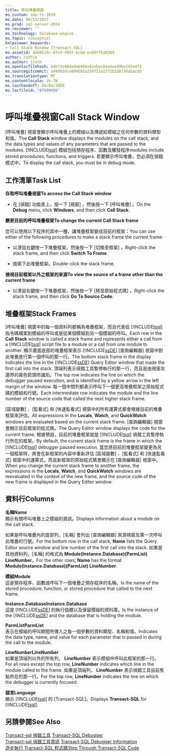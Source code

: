 ```yaml
---
title: 呼叫堆疊視窗
ms.custom: seo-lt-2019
ms.date: 06/13/2017
ms.prod: sql-server-2014
ms.reviewer: ''
ms.technology: database-engine
ms.topic: conceptual
helpviewer_keywords:
- Call Stack Window [Transact-SQL]
ms.assetid: ddb0b19c-87cd-4883-bcb8-ec09ffb30369
author: rothja
ms.author: jroth
ms.openlocfilehash: b4b72e484ade696be81ebac8ea4eed9be295edf2
ms.sourcegitcommit: ad4d92dce894592a259721a1571b1d8736abacdb
ms.translationtype: MT
ms.contentlocale: zh-TW
ms.lasthandoff: 08/04/2020
ms.locfileid: "87599456"
---
```

# <a name="call-stack-window"></a><span data-ttu-id="4a786-102">呼叫堆疊視窗</span><span class="sxs-lookup"><span data-stu-id="4a786-102">Call Stack Window</span></span>
  <span data-ttu-id="4a786-103">[呼叫堆疊]  視窗會顯示呼叫堆疊上的模組以及傳遞給模組之任何參數的資料類型和值。</span><span class="sxs-lookup"><span data-stu-id="4a786-103">The **Call Stack** window displays the modules on the call stack, and the data types and values of any parameters that are passed to the modules.</span></span> [!INCLUDE[tsql](../../includes/tsql-md.md)] <span data-ttu-id="4a786-104">模組包括預存程序、函數及觸發程序</span><span class="sxs-lookup"><span data-stu-id="4a786-104">modules include stored procedures, functions, and triggers.</span></span> <span data-ttu-id="4a786-105">若要顯示呼叫堆疊，您必須在偵錯模式中。</span><span class="sxs-lookup"><span data-stu-id="4a786-105">To display the call stack, you must be in debug mode.</span></span>  
  
## <a name="task-list"></a><span data-ttu-id="4a786-106">工作清單</span><span class="sxs-lookup"><span data-stu-id="4a786-106">Task List</span></span>  
 <span data-ttu-id="4a786-107">**存取呼叫堆疊視窗**</span><span class="sxs-lookup"><span data-stu-id="4a786-107">**To access the Call Stack window**</span></span>  
  
-   <span data-ttu-id="4a786-108">在 [偵錯]  功能表上，按一下 [視窗]  ，然後按一下 [呼叫堆疊]  。</span><span class="sxs-lookup"><span data-stu-id="4a786-108">On the **Debug** menu, click **Windows**, and then click **Call Stack**.</span></span>  
  
 <span data-ttu-id="4a786-109">**變更目前的呼叫堆疊框架**</span><span class="sxs-lookup"><span data-stu-id="4a786-109">**To change the current Call Stack frame**</span></span>  
  
 <span data-ttu-id="4a786-110">您可以使用以下程序的其中一種，讓堆疊框架變成目前的框架：</span><span class="sxs-lookup"><span data-stu-id="4a786-110">You can use either of the following procedures to make a stack frame the current frame:</span></span>  
  
-   <span data-ttu-id="4a786-111">以滑鼠右鍵按一下堆疊框架，然後按一下 [切換至框架]  。</span><span class="sxs-lookup"><span data-stu-id="4a786-111">Right-click the stack frame, and then click **Switch To Frame**.</span></span>  
  
-   <span data-ttu-id="4a786-112">按兩下此堆疊框架。</span><span class="sxs-lookup"><span data-stu-id="4a786-112">Double-click the stack frame.</span></span>  
  
 <span data-ttu-id="4a786-113">**檢視目前框架以外之框架的來源**</span><span class="sxs-lookup"><span data-stu-id="4a786-113">**To view the source of a frame other than the current frame**</span></span>  
  
-   <span data-ttu-id="4a786-114">以滑鼠右鍵按一下堆疊框架，然後按一下 [移至原始程式碼]  。</span><span class="sxs-lookup"><span data-stu-id="4a786-114">Right-click the stack frame, and then click **Go To Source Code**.</span></span>  
  
## <a name="stack-frames"></a><span data-ttu-id="4a786-115">堆疊框架</span><span class="sxs-lookup"><span data-stu-id="4a786-115">Stack Frames</span></span>  
 <span data-ttu-id="4a786-116">[呼叫堆疊]  視窗中的每一個資料列都稱為堆疊框架，而且代表從 [!INCLUDE[tsql](../../includes/tsql-md.md)] 指令碼檔案到模組的呼叫或是從某個模組到另一個模組的呼叫。</span><span class="sxs-lookup"><span data-stu-id="4a786-116">Each row in the **Call Stack** window is called a stack frame and represents either a call from a [!INCLUDE[tsql](../../includes/tsql-md.md)] script file to a module or a call from one module to another.</span></span> <span data-ttu-id="4a786-117">顯示畫面底部的堆疊框架表示 [!INCLUDE[ssDE](../../includes/ssde-md.md)] [查詢編輯器] 視窗中對此堆疊進行第一個呼叫的那一行。</span><span class="sxs-lookup"><span data-stu-id="4a786-117">The bottom stack frame in the display indicates the line in the [!INCLUDE[ssDE](../../includes/ssde-md.md)] Query Editor window that made the first call into the stack.</span></span> <span data-ttu-id="4a786-118">頂端列表示偵錯工具暫停執行的那一行，而且是由視窗左邊界的黃色箭頭所識別。</span><span class="sxs-lookup"><span data-stu-id="4a786-118">The top row indicates the line on which the debugger paused execution, and is identified by a yellow arrow in the left margin of the window.</span></span> <span data-ttu-id="4a786-119">每一個中間列都表示呼叫下一個更高堆疊框架之原始程式碼的模組和行號。</span><span class="sxs-lookup"><span data-stu-id="4a786-119">Each intermediate row indicates the module and the line number of the source code that called the next higher stack frame.</span></span>  
  
 <span data-ttu-id="4a786-120">[區域變數]  、[監看式]  和 [快速監看式]  視窗中的所有運算式都會根據目前的堆疊框架來評估。</span><span class="sxs-lookup"><span data-stu-id="4a786-120">All expressions in the **Locals**, **Watch**, and **QuickWatch** windows are evaluated based on the current stack frame.</span></span> <span data-ttu-id="4a786-121">[查詢編輯器] 視窗會顯示目前框架的程式碼。</span><span class="sxs-lookup"><span data-stu-id="4a786-121">The Query Editor window displays the code for the current frame.</span></span> <span data-ttu-id="4a786-122">根據預設，目前的堆疊框架就是 [!INCLUDE[tsql](../../includes/tsql-md.md)] 偵錯工具暫停執行所在的框架。</span><span class="sxs-lookup"><span data-stu-id="4a786-122">By default, the current stack frame is the frame in which the [!INCLUDE[tsql](../../includes/tsql-md.md)] debugger paused execution.</span></span> <span data-ttu-id="4a786-123">當您將目前的堆疊框架變更為另一個框架時，將會在新框架的內容中重新評估 [區域變數]  、[監看式]  和 [快速監看式]  視窗中的運算式，而且新框架的原始程式碼會顯示在 [查詢編輯器] 視窗中。</span><span class="sxs-lookup"><span data-stu-id="4a786-123">When you change the current stack frame to another frame, the expressions in the **Locals**, **Watch**, and **QuickWatch** windows are reevaluated in the context of the new frame, and the source code of the new frame is displayed in the Query Editor window.</span></span>  
  
## <a name="columns"></a><span data-ttu-id="4a786-124">資料行</span><span class="sxs-lookup"><span data-stu-id="4a786-124">Columns</span></span>  
 <span data-ttu-id="4a786-125">**名稱**</span><span class="sxs-lookup"><span data-stu-id="4a786-125">**Name**</span></span>  
 <span data-ttu-id="4a786-126">顯示有關呼叫堆疊上之模組的資訊。</span><span class="sxs-lookup"><span data-stu-id="4a786-126">Displays information about a module on the call stack.</span></span>  
  
 <span data-ttu-id="4a786-127">如果是呼叫堆疊內的底部列，[名稱]  會列出 [查詢編輯器] 來源視窗及第一次呼叫此堆疊的行號。</span><span class="sxs-lookup"><span data-stu-id="4a786-127">For the bottom row in the call stack, **Name** lists the Query Editor source window and line number of the first call into the stack.</span></span> <span data-ttu-id="4a786-128">如果是其他資料列，[名稱]  的格式為 **Module(Instance.Database)(ParmList) LineNumber**。</span><span class="sxs-lookup"><span data-stu-id="4a786-128">For the other rows, **Name** has the format **Module(Instance.Database)(ParmList) LineNumber**.</span></span>  
  
 <span data-ttu-id="4a786-129">**模組**</span><span class="sxs-lookup"><span data-stu-id="4a786-129">**Module**</span></span>  
 <span data-ttu-id="4a786-130">這是預存程序、函數或呼叫下一個堆疊之預存程序的名稱。</span><span class="sxs-lookup"><span data-stu-id="4a786-130">Is the name of the stored procedure, function, or stored procedure that called to the next frame.</span></span>  
  
 <span data-ttu-id="4a786-131">**Instance.Database**</span><span class="sxs-lookup"><span data-stu-id="4a786-131">**Instance.Database**</span></span>  
 <span data-ttu-id="4a786-132">這是 [!INCLUDE[ssDE](../../includes/ssde-md.md)] 的執行個體以及保留模組的資料庫。</span><span class="sxs-lookup"><span data-stu-id="4a786-132">Is the instance of the [!INCLUDE[ssDE](../../includes/ssde-md.md)] and the database that is holding the module.</span></span>  
  
 <span data-ttu-id="4a786-133">**ParmList**</span><span class="sxs-lookup"><span data-stu-id="4a786-133">**ParmList**</span></span>  
 <span data-ttu-id="4a786-134">表示在模組的呼叫期間所傳入之每一個參數的資料類型、名稱和值。</span><span class="sxs-lookup"><span data-stu-id="4a786-134">Indicates the data type, name, and value for each parameter that is passed in during the call to the module.</span></span>  
  
 <span data-ttu-id="4a786-135">**LineNumber**</span><span class="sxs-lookup"><span data-stu-id="4a786-135">**LineNumber**</span></span>  
 <span data-ttu-id="4a786-136">如果是頂端列以外的所有列， **LineNumber** 表示模組中呼叫此框架的那一行。</span><span class="sxs-lookup"><span data-stu-id="4a786-136">For all rows except the top row, **LineNumber** indicates which line in the module called to the frame.</span></span> <span data-ttu-id="4a786-137">如果是頂端列， **LineNumber** 表示偵錯工具目前焦點所在的那一行。</span><span class="sxs-lookup"><span data-stu-id="4a786-137">For the top row, **LineNumber** indicates the line on which the debugger is currently focused.</span></span>  
  
 <span data-ttu-id="4a786-138">**語言**</span><span class="sxs-lookup"><span data-stu-id="4a786-138">**Language**</span></span>  
 <span data-ttu-id="4a786-139">顯示 [!INCLUDE[tsql](../../includes/tsql-md.md)] 的 [Transact-SQL]。</span><span class="sxs-lookup"><span data-stu-id="4a786-139">Displays **Transact-SQL** for [!INCLUDE[tsql](../../includes/tsql-md.md)].</span></span>  
  
## <a name="see-also"></a><span data-ttu-id="4a786-140">另請參閱</span><span class="sxs-lookup"><span data-stu-id="4a786-140">See Also</span></span>  
 <span data-ttu-id="4a786-141">[Transact-sql 偵錯工具](transact-sql-debugger.md) </span><span class="sxs-lookup"><span data-stu-id="4a786-141">[Transact-SQL Debugger](transact-sql-debugger.md) </span></span>  
 <span data-ttu-id="4a786-142">[Transact-sql 偵錯工具資訊](transact-sql-debugger-information.md) </span><span class="sxs-lookup"><span data-stu-id="4a786-142">[Transact-SQL Debugger Information](transact-sql-debugger-information.md) </span></span>  
 [<span data-ttu-id="4a786-143">逐步執行 Transact-SQL 程式碼</span><span class="sxs-lookup"><span data-stu-id="4a786-143">Step Through Transact-SQL Code</span></span>](step-through-transact-sql-code.md)  
